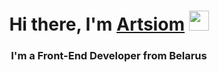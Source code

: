 <h1 align="center">Hi there, I'm <a href="https:////www.instagram.com/artemchults/" target="_blank">Artsiom</a> 
<img src="https://github.com/blackcater/blackcater/raw/main/images/Hi.gif" height="32"/></h1>
<h3 align="center">I'm a Front-End Developer from Belarus</h3>
